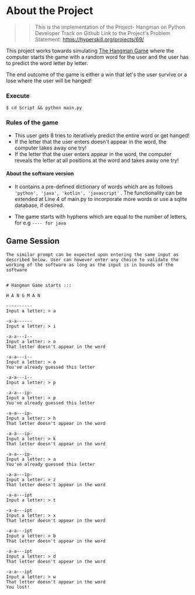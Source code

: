 # About the Project
> > This is the implementation of the Project- Hangman on Python Developer Track on Github
    Link to the Project's Problem Statement: https://hyperskill.org/projects/69/

This project works towards simulating <a target="_blank" href="https://en.wikipedia.org/wiki/Hangman_(game)">The Hangman Game</a> where the computer starts the game with a random word for the user and the user has to predict the word letter by letter. 

The end outcome of the game is either a win that let's the user survive or a lose where the user will be hanged!

### Execute
```$ cd Script && python main.py ```

### Rules of the game
* This user gets 8 tries to iteratively predict the entire word or get hanged!
* If the letter that the user enters doesn't appear in the word, the computer takes away one try!
* If the letter that the user enters appear in the word, the computer reveals the letter at all positions at the word and takes away one try!

#### About the software version
* It contains a pre-defined dictionary of words which are as follows
```'python', 'java', 'kotlin', 'javascript'``` . The functionality can be extended at Line 4 of main.py to incorporate more words or use a sqlite database, if desired. 
  
* The game starts with hyphens which are equal to the number of letters, for e.g
```---- for java```
## Game Session
```The similar prompt can be expected upon entering the same input as described below. User can however enter any choice to validate the working of the software as long as the input is in bounds of the software```

<pre><code class="language-no-highlight">
# Hangman Game starts :::

H A N G M A N

----------
Input a letter: > a

-a-a------
Input a letter: > i

-a-a---i--
Input a letter: > o
That letter doesn't appear in the word

-a-a---i--
Input a letter: > o
You've already guessed this letter

-a-a---i--
Input a letter: > p

-a-a---ip-
Input a letter: > p
You've already guessed this letter

-a-a---ip-
Input a letter: > h
That letter doesn't appear in the word

-a-a---ip-
Input a letter: > k
That letter doesn't appear in the word

-a-a---ip-
Input a letter: > a
You've already guessed this letter

-a-a---ip-
Input a letter: > z
That letter doesn't appear in the word

-a-a---ipt
Input a letter: > t

-a-a---ipt
Input a letter: > x
That letter doesn't appear in the word

-a-a---ipt
Input a letter: > b
That letter doesn't appear in the word

-a-a---ipt
Input a letter: > d
That letter doesn't appear in the word

-a-a---ipt
Input a letter: > w
That letter doesn't appear in the word
You lost!

</code></pre>

